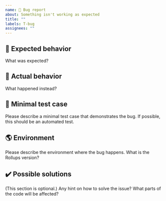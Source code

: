 ```yaml
---
name: 🐛 Bug report
about: Something isn't working as expected
title: ""
labels: T-bug
assignees: ""
---
```


## 🙂 Expected behavior

What was expected?

## 🫠 Actual behavior

What happened instead?

## 🧪 Minimal test case

Please describe a minimal test case that demonstrates the bug.
If possible, this should be an automated test.

## 🌎 Environment

Please describe the environment where the bug happens.
What is the Rollups version?

## ✔️ Possible solutions

(This section is optional.)
Any hint on how to solve the issue?
What parts of the code will be affected?
